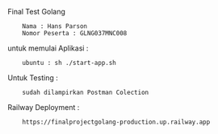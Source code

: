 Final Test Golang

        Nama : Hans Parson 
        Nomor Peserta : GLNG037MNC008

untuk memulai Aplikasi : 

        ubuntu : sh ./start-app.sh

Untuk Testing :

        sudah dilampirkan Postman Colection

Railway Deployment :

        https://finalprojectgolang-production.up.railway.app